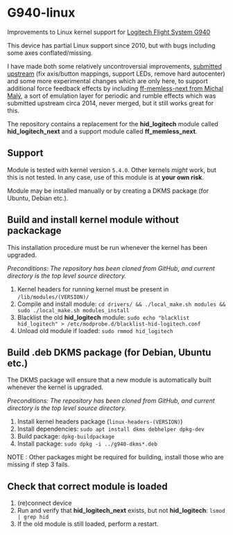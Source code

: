 # G940-linux
Improvements to Linux kernel support for
[Logitech Flight System G940](https://support.logitech.com/en_gb/product/flight-system-g940)

This device has partial Linux support since 2010, but with bugs including some axes conflated/missing.

I have made both some relatively uncontroversial improvements,
[submitted upstream](https://patchwork.kernel.org/project/linux-input/list/?series=90297)
(fix axis/button mappings, support LEDs, remove hard autocenter) and some more experimental changes which are only here, to
support additional force feedback effects by including
[ff-memless-next from Michal Malý](https://patchwork.kernel.org/project/linux-input/list/?q=ff-memless-next&archive=both),
a sort of emulation layer for periodic and rumble effects which was submitted upstream circa 2014, never merged, but it still
works great for this.

The repository contains a replacement for the **hid_logitech** module called **hid_logitech_next** and a support module
called **ff_memless_next**.

## Support

Module is tested with kernel version `5.4.0`. Other kernels *might* work, but this is not tested. In any case, use of this module is at **your own risk**.

Module may be installed manually or by creating a DKMS package (for Ubuntu, Debian etc.).

## Build and install kernel module without packackage

This installation procedure must be run whenever the kernel has been upgraded.

*Preconditions: The repository has been cloned from GitHub, and current directory is the top level source directory.*

1.  Kernel headers for running kernel must be present in `/lib/modules/(VERSION)/`
2.  Compile and install module: `cd drivers/ && ./local_make.sh modules && sudo ./local_make.sh modules_install`
3.  Blacklist the old **hid_logitech** module: `sudo echo "blacklist hid_logitech" > /etc/modprobe.d/blacklist-hid-logitech.conf`
4.  Unload old module if loaded: `sudo rmmod hid_logitech`

## Build .deb DKMS package (for Debian, Ubuntu etc.)

The DKMS package will ensure that a new module is automatically built whenever the kernel is upgraded.

*Preconditions: The repository has been cloned from GitHub, and current directory is the top level source directory.*

1.  Install kernel headers package (`linux-headers-(VERSION)`)
2.  Install dependencies: `sudo apt install dkms debhelper dpkg-dev`
3.  Build package: `dpkg-buildpackage`
4.  Install package: `sudo dpkg -i ../g940-dkms*.deb`

NOTE : Other packages might be required for building, install those who are missing if step 3 fails.

## Check that correct module is loaded

1.  (re)connect device
2.  Run and verify that **hid_logitech_next** exists, but not **hid_logitech**: `lsmod | grep hid`
3.  If the old module is still loaded, perform a restart.

